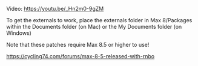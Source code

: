 Video: https://youtu.be/_Hn2m0-9gZM

To get the externals to work, place the externals folder in Max 8/Packages within the Documents folder (on Mac) or the My Documents folder (on Windows)

Note that these patches require Max 8.5 or higher to use!

https://cycling74.com/forums/max-8-5-released-with-rnbo

